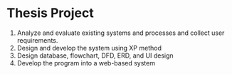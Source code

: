 # Thesis Project
1. Analyze and evaluate existing systems and processes and collect user requirements.
2. Design and develop the system using XP method
3. Design database, flowchart, DFD, ERD, and UI design
4. Develop the program into a web-based system
